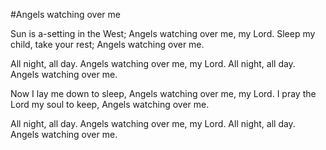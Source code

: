 #Angels watching over me

Sun is a-setting in the West; 
Angels watching over me, my Lord. 
Sleep my child, take your rest; 
Angels watching over me.

All night, all day. 
Angels watching over me, my Lord. 
All night, all day. 
Angels watching over me.

Now I lay me down to sleep, 
Angels watching over me, my Lord. 
I pray the Lord my soul to keep, 
Angels watching over me.

All night, all day. 
Angels watching over me, my Lord. 
All night, all day. 
Angels watching over me.
